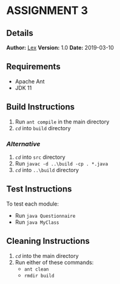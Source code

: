 # ASSIGNMENT 3

## Details

**Author:** [Lex](github.com/lexvonbon)
**Version:** 1.0
**Date:** 2019-03-10


## Requirements
* Apache Ant
* JDK 11


## Build Instructions
 1. Run `ant compile` in the main directory
 2. _`cd`_ into `build` directory

### _Alternative_
 1. _`cd`_ into `src` directory
 2. Run `javac -d ..\build -cp . *.java`
 3. _`cd`_ into `..\build` directory


## Test Instructions
  To test each module:
  - Run `java Questionnaire`
  - Run `java MyClass`

## Cleaning Instructions
 1. _`cd`_ into the main directory
 2. Run either of these commands:
    - `ant clean`
    - `rmdir build`

